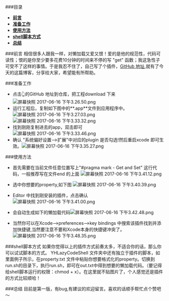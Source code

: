 ###目录
* [**前言**](#前言)
* [**准备工作**](#准备工作)
* [**使用方法**](#使用方法)
* [**shell脚本方式**](#shell脚本方式)
* [**总结**](#总结)


###<a name="前言"></a>前言
相信很多人跟我一样，对懒加载又爱又恨！爱的是他的规范性，代码可读性；恨的是你至少要多花费10分钟的时间来不停的写 "get" 函数；我这急性子可受不了这样的事情。于是我忍不住了，自己写了个插件，[GitHub 地址](https://github.com/developeryh/YHLazyCode),就有了今天的这篇博客，分享给大家，希望能有所帮助。


###<a name="准备工作"></a>准备工作
* 点击👆的GitHub 地址到仓库，把工程download 下来![屏幕快照 2017-06-16 下午3.26.50.png](http://upload-images.jianshu.io/upload_images/1891685-aef6ffadddd020d2.png?imageMogr2/auto-orient/strip%7CimageView2/2/w/1240)
* 运行工程后，复制如下图中的**.app**文件到应用程序中。![屏幕快照 2017-06-16 下午3.27.03.png](http://upload-images.jianshu.io/upload_images/1891685-664016ddbb784f5b.png?imageMogr2/auto-orient/strip%7CimageView2/2/w/1240)![屏幕快照 2017-06-16 下午3.33.32.png](http://upload-images.jianshu.io/upload_images/1891685-c0e9a2c2a7f0d3a1.png?imageMogr2/auto-orient/strip%7CimageView2/2/w/1240)
* 找到刚刚复制进去的app，双击即可
![屏幕快照 2017-06-16 下午3.33.46.png](http://upload-images.jianshu.io/upload_images/1891685-1b0b19608dc12e3e.png?imageMogr2/auto-orient/strip%7CimageView2/2/w/1240)
* 确认 "系统偏好设置-->扩展"中对应的plugin 是否勾选!然后重启xcode 即可生效。![屏幕快照 2017-06-16 下午3.35.27.png](http://upload-images.jianshu.io/upload_images/1891685-4a79cc1784c0ceb8.png?imageMogr2/auto-orient/strip%7CimageView2/2/w/1240)


###<a name="使用方法"></a>使用方法
* 首先需要在当前文件任意位置写上"#pragma mark - Get and Set" 这行代码，一般推荐写在文件end 的上面
![屏幕快照 2017-06-16 下午3.41.12.png](http://upload-images.jianshu.io/upload_images/1891685-8137244a7bb8626b.png?imageMogr2/auto-orient/strip%7CimageView2/2/w/1240)

* 选中你想要的property,如下图
![屏幕快照 2017-06-16 下午3.40.39.png](http://upload-images.jianshu.io/upload_images/1891685-60f24743b171242f.png?imageMogr2/auto-orient/strip%7CimageView2/2/w/1240)
* Editor 中找到刚安装的插件，点击确认
![屏幕快照 2017-06-16 下午3.41.00.png](http://upload-images.jianshu.io/upload_images/1891685-968be8db7838897e.png?imageMogr2/auto-orient/strip%7CimageView2/2/w/1240)
* 会自动生成如下的懒加载代码![屏幕快照 2017-06-16 下午3.42.48.png](http://upload-images.jianshu.io/upload_images/1891685-cb2f3981b306841b.png?imageMogr2/auto-orient/strip%7CimageView2/2/w/1240)

* 当然你可以在Xcode-->preferences-->key bindings 中搜索该插件找到并添加快捷键,当然要注意不要和Xcode本身的快捷键冲突了。![屏幕快照 2017-06-16 下午3.48.35.png](http://upload-images.jianshu.io/upload_images/1891685-4884238a4f205fc4.png?imageMogr2/auto-orient/strip%7CimageView2/2/w/1240)

###<a name="shell脚本方式"></a>shell脚本方式
如果你觉得以上的插件方式前奏太多，不适合你的话，那么你可以试试脚本的方式。
YHLazyCodeShell 文件夹中还有独立于插件的脚本，如里面例子所示，在property.txt 文件中粘贴你想要格式化的property。切换到run.sh的目录下，执行run.sh，即可在out.txt中得到想要的懒加载代码。（要记得给shell脚本运行的权限：chmod + x）。在这里就不贴图片了，个人感觉还是插件的方式比较顺哈！

###<a name="总结"></a>总结
目前是第一版，有bug,有建议的欢迎留言。喜欢的话顺手帮忙点个赞吧～

